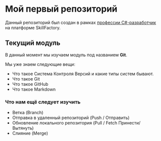 # Мой первый репозиторий

Данный репозиторий был создан в рамках [профессии C#-разработчик](https://skillfactory.ru/csharp) на платформе SkillFactory.

## Текущий модуль
В данный момент мы изучаем модуль под названием **Git**.

Мы уже знаем следующие вещи:
* Что такое Система Контроля Версий и какие типы систем бывают.
* Что такое Git
* Что такое GitHub
* Что такое Markdown

### Что нам ещё следует изучить
* Ветка (Branch)
* Отправка в удаленный репозиторий (Push / Отправить)
* Обновление локального репозитория (Pull / Fetch   Принести/Вытянуть)
* Слияние (Merge)
